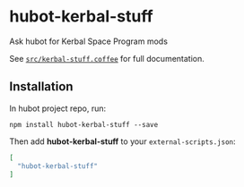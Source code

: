 # hubot-kerbal-stuff

Ask hubot for Kerbal Space Program mods

See [`src/kerbal-stuff.coffee`](src/kerbal-stuff.coffee) for full documentation.

## Installation

In hubot project repo, run:

`npm install hubot-kerbal-stuff --save`

Then add **hubot-kerbal-stuff** to your `external-scripts.json`:

```json
[
  "hubot-kerbal-stuff"
]
```
